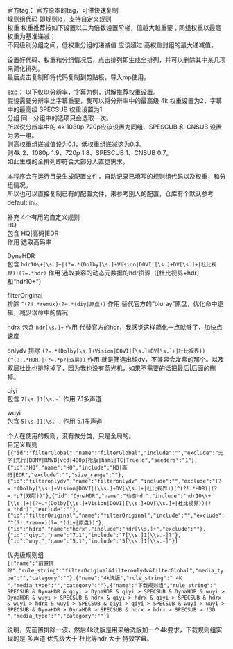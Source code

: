 官方tag： 官方原本的tag，可供快速复制  
规则组代码 即规则id，支持自定义规则   
权重 权重推荐按如下设置以二为倍数设置阶梯，值越大越重要；同组权重以最高权重为基准递减；  
不同级别分组之间，低权重分组的递减值 应该超过 高权重封组的最大递减值。  

设置好代码、权重和分组情况后，点击排列即生成全排列，并可以删除其中某几项来简化排列。  
最后点击复制即将代码复制到剪贴板，导入mp使用。  

exp： 以下仅以分辨率，字幕为例，讲解推荐权重设置。  
假设需要分辨率比字幕重要，我可以将分辨率中的最高级 4k 权重设置为2，字幕中的最高级 SPECSUB 权重设置为1  
分组 同一分组中的选项只会选取一次。  
所以说分辨率中的 4k 1080p 720p应该设置为同组、SPESCUB 和 CNSUB 设置为另一组。  
则高权重组递减值设为0.1，低权重组递减这为0.3。  
则4k 2、1080p 1.9、720p 1.8、SPESCUB 1、CNSUB 0.7。  
如此生成的全排列即符合大部分人直觉需求。  

本程序会在运行目录生成配置文件，自动记录已填写的规则组代码以及权重，和分组情况。  
所以也可以直接复制已有的配置文件，来参考别人的配置，仓库有个默认参考default.ini。   

补充 4个有用的自定义规则  
HQ  
包含 HQ|高码|EDR  
作用 选取高码率  

DynaHDR  
包含 `hdr10\+[\s.]+|(?=.*(Dolby[\s.]+Vision|DOVI|[\s.]+DV[\s.]+|杜比视界))(?=.*hdr)`
作用 选取兼容的动态元数据的hdr资源（[杜比视界+hdr]和“hdr10+”）  
 
filterOriginal  
排除 `^(?!.*remux)(?=.*(diy|原盘))`
作用 替代官方的“bluray”原盘，优化命中逻辑，减少误命中的情况  

hdrx
包含 `hdr[\s.]+`
作用 代替官方的hdr，我感觉这样简化一点就够了，加快点速度

onlydv
排除 `(?=.*(Dolby[\s.]+Vision|DOVI|[\s.]+DV[\s.]+|杜比视界))(^(?!.*HDR)|(?=.*p7|双层))`
作用 就是筛选出纯dv，不兼容会发紫的那个。以及双层杜比也排除掉了，因为我也没有蓝光机，如果不需要的话把最后|后面的删掉。

qiyi  
包含 `7[\s.]1[\s.-]`
作用 7.1多声道  

wuyi  
包含 `5[\s.]1[\s.-]`
作用 5.1多声道  

个人在使用的规则，没有做分类，只是全局的。  
自定义规则  
`[{"id":"filterGlobal","name":"filterGlobal","include":"","exclude":"无字|先行|BDMV|RMVB|vcd|480p|枪版|hami|TC|TrueHd","seeders":"1"},{"id":"HQ","name":"HQ","include":"HQ|高码|EDR","exclude":"","size_range":""},{"id":"filteronlydv","name":"filteronlydv","include":"","exclude":"(?=.*(Dolby[\\s.]+Vision|DOVI|[\\s.]+DV[\\s.]+|杜比视界))(^(?!.*HDR)|(?=.*p7|双层))"},{"id":"DynaHDR","name":"动态hdr","include":"hdr10\\+[\\s.]+|(?=.*(Dolby[\\s.]+Vision|DOVI|[\\s.]+DV[\\s.]+|杜比视界))(?=.*hdr)","exclude":""},{"id":"filterOriginal","name":"filterOriginal","include":"","exclude":"^(?!.*remux)(?=.*(diy|原盘))"},{"id":"hdrx","name":"hdrx","include":"hdr[\\s.]+","exclude":""},{"id":"qiyi","name":"7.1","include":"7[\\s.]1[\\s.-]?"},{"id":"wuyi","name":"5.1","include":"5[\\s.]1[\\s.-]"}]`

优先级规则组  
`[{"name":"前置排除","rule_string":"filterOriginal&filteronlydv&filterGlobal","media_type":"","category":""},{"name":"4k洗版","rule_string":" 4K ","media_type":"","category":""},{"name":"下载规则组","rule_string":" SPECSUB & DynaHDR & qiyi > DynaHDR & qiyi > SPECSUB & DynaHDR & wuyi > DynaHDR & wuyi > SPECSUB & hdrx & qiyi > hdrx & qiyi > SPECSUB & hdrx & wuyi > hdrx & wuyi > SPECSUB & qiyi > qiyi > SPECSUB & wuyi > wuyi > SPECSUB & DynaHDR > DynaHDR > SPECSUB & hdrx > hdrx > SPECSUB > !3D ","media_type":"","category":""}]`

说明，先前置排除一波，然后4k洗版是用来给洗版加一个4k要求，下载规则组实现的是 多声道 优先级大于 杜比等hdr  大于 特效字幕。
